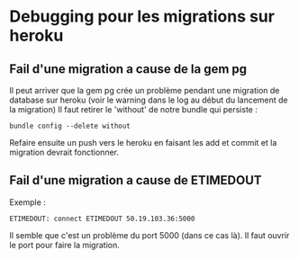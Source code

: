 # Debugging pour les migrations sur heroku

## Fail d'une migration a cause de la gem pg
Il peut arriver que la gem pg crée un problème pendant une migration de database sur heroku (voir le warning dans le log au début du lancement de la migration)
Il faut retirer le 'without' de notre bundle qui persiste :
```
bundle config --delete without
```
Refaire ensuite un push vers le heroku en faisant les add et commit et la migration devrait fonctionner.

## Fail d'une migration a cause de ETIMEDOUT
Exemple :
```
ETIMEDOUT: connect ETIMEDOUT 50.19.103.36:5000
```
Il semble que c'est un problème du port 5000 (dans ce cas là). Il faut ouvrir le port pour faire la migration.
